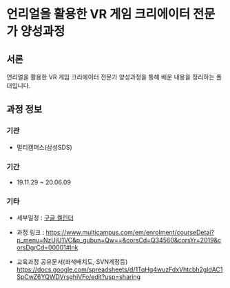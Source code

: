 # 언리얼을 활용한 VR 게임 크리에이터 전문가 양성과정

## 서론

언리얼을 활용한 VR 게임 크리에이터 전문가 양성과정을 통해 배운 내용을 정리하는 폴더입니다.



## 과정 정보

### 기관

* 멀티캠퍼스(삼성SDS)

### 기간

* 19.11.29 ~ 20.06.09

### 기타

* 세부일정 : [구글 켈린더](https://calendar.google.com/calendar?cid=bGg1Z2lrZ3BrNGsxZGZndTZsYW00bzl1OGdAZ3JvdXAuY2FsZW5kYXIuZ29vZ2xlLmNvbQ)

* 과정 링크 : https://www.multicampus.com/em/enrolment/courseDetai?p_menu=NzUjU1VC&p_gubun=Qw==&corsCd=Q34560&corsYr=2019&corsDgrCd=00001#lnk

* 교육과정 공유문서(좌석배치도, SVN계정등)
https://docs.google.com/spreadsheets/d/1TqHg4wuzFdxVhtcbh2gldAC1SpCwZ6YQWDVrsghiVFo/edit?usp=sharing